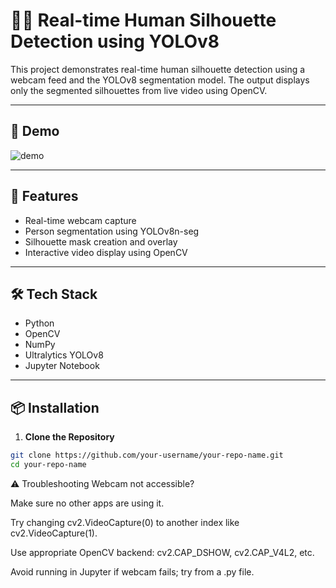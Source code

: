 # 🕵️‍♂️ Real-time Human Silhouette Detection using YOLOv8

This project demonstrates real-time human silhouette detection using a webcam feed and the YOLOv8 segmentation model. The output displays only the segmented silhouettes from live video using OpenCV.

---

## 📸 Demo

<!-- Optional: Add a demo gif or screenshot here -->
![demo](demo.gif)

---

## 🚀 Features

- Real-time webcam capture
- Person segmentation using YOLOv8n-seg
- Silhouette mask creation and overlay
- Interactive video display using OpenCV

---

## 🛠️ Tech Stack

- Python
- OpenCV
- NumPy
- Ultralytics YOLOv8
- Jupyter Notebook

---

## 📦 Installation

1. **Clone the Repository**

```bash
git clone https://github.com/your-username/your-repo-name.git
cd your-repo-name
```

⚠️ Troubleshooting
Webcam not accessible?

Make sure no other apps are using it.

Try changing cv2.VideoCapture(0) to another index like cv2.VideoCapture(1).

Use appropriate OpenCV backend: cv2.CAP_DSHOW, cv2.CAP_V4L2, etc.

Avoid running in Jupyter if webcam fails; try from a .py file.

